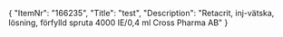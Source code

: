 {
  "ItemNr": "166235",
  "Title": "test",
  "Description": "Retacrit, inj-vätska, lösning, förfylld spruta 4000 IE/0,4 ml Cross Pharma AB"
}